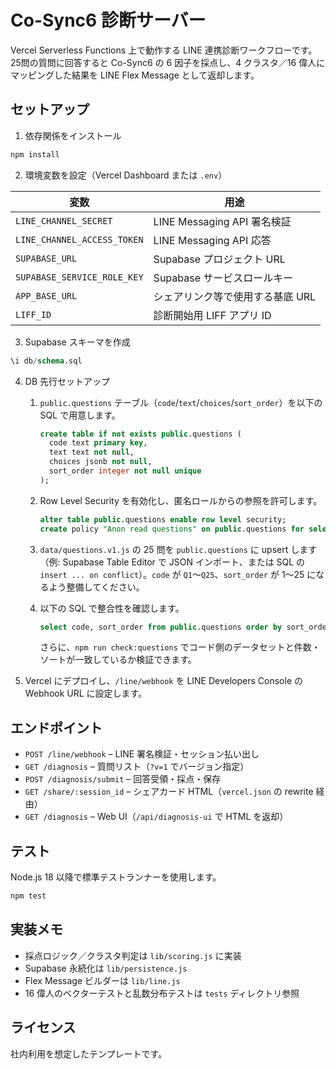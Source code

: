 # Co-Sync6 診断サーバー

Vercel Serverless Functions 上で動作する LINE 連携診断ワークフローです。25問の質問に回答すると Co-Sync6 の 6 因子を採点し、4 クラスタ／16 偉人にマッピングした結果を LINE Flex Message として返却します。

## セットアップ

1. 依存関係をインストール

```bash
npm install
```

2. 環境変数を設定（Vercel Dashboard または `.env`）

| 変数 | 用途 |
| --- | --- |
| `LINE_CHANNEL_SECRET` | LINE Messaging API 署名検証 |
| `LINE_CHANNEL_ACCESS_TOKEN` | LINE Messaging API 応答 |
| `SUPABASE_URL` | Supabase プロジェクト URL |
| `SUPABASE_SERVICE_ROLE_KEY` | Supabase サービスロールキー |
| `APP_BASE_URL` | シェアリンク等で使用する基底 URL |
| `LIFF_ID` | 診断開始用 LIFF アプリ ID |

3. Supabase スキーマを作成

```sql
\i db/schema.sql
```

4. DB 先行セットアップ

   1. `public.questions` テーブル（`code`/`text`/`choices`/`sort_order`）を以下の SQL で用意します。

      ```sql
      create table if not exists public.questions (
        code text primary key,
        text text not null,
        choices jsonb not null,
        sort_order integer not null unique
      );
      ```

   2. Row Level Security を有効化し、匿名ロールからの参照を許可します。

      ```sql
      alter table public.questions enable row level security;
      create policy "Anon read questions" on public.questions for select using (true);
      ```

   3. `data/questions.v1.js` の 25 問を `public.questions` に upsert します（例: Supabase Table Editor で JSON インポート、または SQL の `insert ... on conflict`）。`code` が `Q1`〜`Q25`、`sort_order` が 1〜25 になるよう整備してください。

   4. 以下の SQL で整合性を確認します。

      ```sql
      select code, sort_order from public.questions order by sort_order;
      ```

      さらに、`npm run check:questions` でコード側のデータセットと件数・ソートが一致しているか検証できます。

5. Vercel にデプロイし、`/line/webhook` を LINE Developers Console の Webhook URL に設定します。

## エンドポイント

- `POST /line/webhook` – LINE 署名検証・セッション払い出し
- `GET /diagnosis` – 質問リスト（`?v=1` でバージョン指定）
- `POST /diagnosis/submit` – 回答受領・採点・保存
- `GET /share/:session_id` – シェアカード HTML（`vercel.json` の rewrite 経由）
- `GET /diagnosis` – Web UI（`/api/diagnosis-ui` で HTML を返却）

## テスト

Node.js 18 以降で標準テストランナーを使用します。

```bash
npm test
```

## 実装メモ

- 採点ロジック／クラスタ判定は `lib/scoring.js` に実装
- Supabase 永続化は `lib/persistence.js`
- Flex Message ビルダーは `lib/line.js`
- 16 偉人のベクターテストと乱数分布テストは `tests` ディレクトリ参照

## ライセンス

社内利用を想定したテンプレートです。
